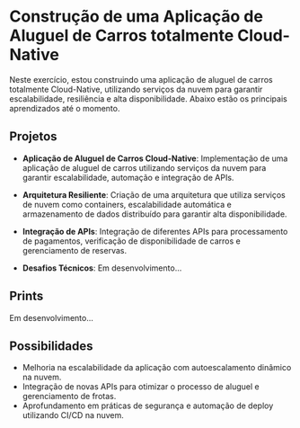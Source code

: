 # Construção de uma Aplicação de Aluguel de Carros totalmente Cloud-Native

Neste exercício, estou construindo uma aplicação de aluguel de carros totalmente Cloud-Native, utilizando serviços da nuvem para garantir escalabilidade, resiliência e alta disponibilidade. Abaixo estão os principais aprendizados até o momento.

## Projetos
- **Aplicação de Aluguel de Carros Cloud-Native**: Implementação de uma aplicação de aluguel de carros utilizando serviços da nuvem para garantir escalabilidade, automação e integração de APIs.
  
- **Arquitetura Resiliente**: Criação de uma arquitetura que utiliza serviços de nuvem como containers, escalabilidade automática e armazenamento de dados distribuído para garantir alta disponibilidade.

- **Integração de APIs**: Integração de diferentes APIs para processamento de pagamentos, verificação de disponibilidade de carros e gerenciamento de reservas.

- **Desafios Técnicos**: Em desenvolvimento...

## Prints
Em desenvolvimento...

## Possibilidades
- Melhoria na escalabilidade da aplicação com autoescalamento dinâmico na nuvem.
- Integração de novas APIs para otimizar o processo de aluguel e gerenciamento de frotas.
- Aprofundamento em práticas de segurança e automação de deploy utilizando CI/CD na nuvem.
